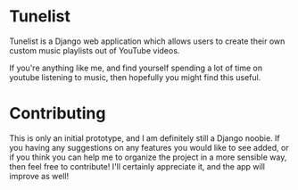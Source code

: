 # Tunelist
Tunelist is a Django web application which allows users to create their own custom music playlists out of YouTube videos.

If you're anything like me, and find yourself spending a lot of time on youtube listening to music, then hopefully you might find this useful.

# Contributing
This is only an initial prototype, and I am definitely still a Django noobie. If you having any suggestions on any features you would like to see added, or if you think you can help me to organize the project in a more sensible way, then feel free to contribute! I'll certainly appreciate it, and the app will improve as well!

